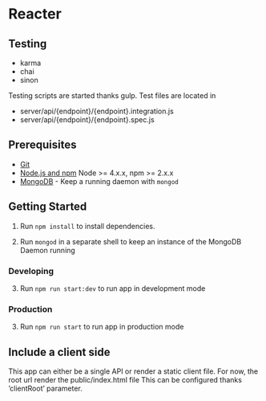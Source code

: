 # Reacter


## Testing 

- karma
- chai 
- sinon

Testing scripts are started thanks gulp.
Test files are located in 
- server/api/{endpoint}/{endpoint}.integration.js
- server/api/{endpoint}/{endpoint}.spec.js

## Prerequisites

- [Git](https://git-scm.com/)
- [Node.js and npm](nodejs.org) Node >= 4.x.x, npm >= 2.x.x
- [MongoDB](https://www.mongodb.org/) - Keep a running daemon with `mongod`

## Getting Started

1. Run `npm install` to install dependencies.

2. Run `mongod` in a separate shell to keep an instance of the MongoDB Daemon running

### Developing

3. Run `npm run start:dev` to run app in development mode


### Production

3. Run `npm run start` to run app in production mode

## Include a client side

This app can either be a single API or render a static client file.
For now, the root url render the public/index.html file
This can be configured thanks ’clientRoot’ parameter.

